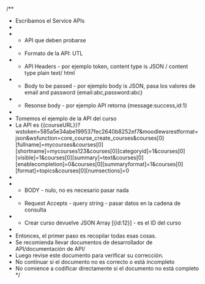 /\*\*

- Escribamos el Service APIs
-
- - API que deben probarse
- - Formato de la API: UTL
- - API Headers - por ejemplo token, content type is JSON / content type plain text/ html
- - Body to be passed - por ejemplo body is JSON, pasa los valores de email and password {email:abc,password:abc}
- - Resonse body - por ejemplo API retorna {message:success,id:1}
-
- Tomemos el ejemplo de la API del curso
- La API es {{courseURL}}?wstoken=585a5e34abe199537fec2640b8252ef7&moodlewsrestformat=json&wsfunction=core_course_create_courses&courses[0][fullname]=mycourses&courses[0][shortname]=mycourses123&courses[0][categoryid]=1&courses[0][visible]=1&courses[0][summary]=text&courses[0][enablecompletion]=0&courses[0][summaryformat]=1&courses[0][format]=topics&courses[0][numsections]=0
-
- - BODY - nulo, no es necesario pasar nada
- - Request Accepts - query string - pasar datos en la cadena de consulta
- - Crear curso devuelve JSON Array [{id:12}] - es el ID del curso
-
- Entonces, el primer paso es recopilar todas esas cosas.
- Se recomienda llevar documentos de desarrollador de API/documentación de API/
- Luego revise este documento para verificar su corrección.
- No continuar si el documento no es correcto o está incompleto
- No comience a codificar directamente si el documento no está completo
  \*/
